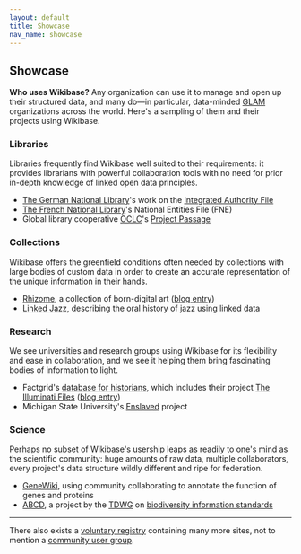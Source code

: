 ```yaml
---
layout: default
title: Showcase
nav_name: showcase
---
```



## Showcase

**Who uses Wikibase?** Any organization can use it to manage and open up their structured data, and many do&mdash;in particular, data-minded [GLAM](https://en.wikipedia.org/wiki/GLAM_(industry_sector)) organizations across the world. Here's a sampling of them and their projects using Wikibase. 

### Libraries

Libraries frequently find Wikibase well suited to their requirements: it provides librarians with powerful collaboration tools with no need for prior in-depth knowledge of linked open data principles. 

- [The German National Library](https://blog.wikimedia.de/2019/05/09/new-testing-ground-for-wikibase-a-federal-agency-goes-on-an-expedition-in-the-wiki-universe/)'s work on the [Integrated Authority File](https://www.dnb.de/EN/Professionell/Standardisierung/GND/gnd_node.html;jsessionid=E61B2D7E0B50C9B6FCF9A77BD3DE79B3.internet552#doc147904bodyText1)
- [The French National Library](https://www.transition-bibliographique.fr/fne/french-national-entities-file/)'s National Entities File (FNE)
- Global library cooperative [OCLC](https://www.oclc.org)'s [Project Passage](https://www.oclc.org/research/publications/2019/oclcresearch-creating-library-linked-data-with-wikibase-project-passage.html)

### Collections

Wikibase offers the greenfield conditions often needed by collections with large bodies of custom data in order to create an accurate representation of the unique information in their hands.

- [Rhizome](https://rhizome.org/about/), a collection of born-digital art ([blog entry](https://wikimediafoundation.org/news/2018/09/06/rhizome-wikibase/))
- [Linked Jazz](https://linkedjazz.org/), describing the oral history of jazz using linked data

### Research

We see universities and research groups using Wikibase for its flexibility and ease in collaboration, and we see it helping them bring fascinating bodies of information to light. 

- Factgrid's [database for historians](https://blog.factgrid.de/welcome), which includes their project [The Illuminati Files](https://blog.factgrid.de/archives/category/projects/the-illuminati-files-online) ([blog entry](https://wikimediafoundation.org/news/2018/08/30/wikibase-illuminati-history/))
- Michigan State University's [Enslaved](https://enslaved.org/) project

### Science

Perhaps no subset of Wikibase's usership leaps as readily to one's mind as the scientific community: huge amounts of raw data, multiple collaborators, every project's data structure wildly different and ripe for federation. 

- [GeneWiki](https://en.wikipedia.org/wiki/Wikipedia:WikiProject_Molecular_Biology/Genetics/Gene_Wiki), using community collaborating to annotate the function of genes and proteins
- [ABCD](https://biss.pensoft.net/article/37212/), a project by the [TDWG](https://www.tdwg.org/) on [biodiversity information standards](https://www.tdwg.org/standards/) 

<hr>

There also exists a [voluntary registry](https://wikibase-registry.wmflabs.org/wiki/Main_Page) containing many more sites, not to mention a [community user group](https://meta.wikimedia.org/wiki/Wikibase_Community_User_Group/Reports/2018).

